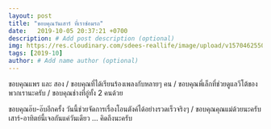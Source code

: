 ```yaml
---
layout: post
title: "ขอบคุณวันเสาร์ ที่เราซ่อมรถ"
date:   2019-10-05 20:37:21 +0700
description: # Add post description (optional)
img: https://res.cloudinary.com/sdees-reallife/image/upload/v1570462550/IMG_20191005_181157.jpg # Add image post (optional)
tags: [2019-10]
author: # Add name author (optional)
---
```

ขอบคุณแพร และ สอง / ขอบคุณที่ได้เรียนร้องเพลงกับหลายๆ คน / ขอบคุณพี่เล็กที่ช่วยดูแลวีโต้ของพวกเรานะครับ / ขอบคุณช่างที่อู่ทั้ง 2 คนด้วย

<i class="fa fa-child" style="color:plum"></i>

ขอบคุณอ๊บ-อ๊บอีกครั้ง วันนี้ช่วยจัดการเรื่องโอนตังค์ได้อย่างรวดเร็วจริงๆ / ขอบคุณคุณแม่ด้วยนะครับ เสาร์-อาทิตย์นี้เจอกันแค่วันเดียว ... คิดถึงนะครับ
